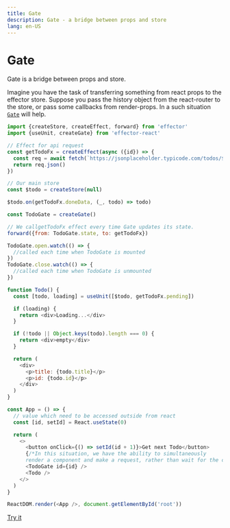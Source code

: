 ```yaml
---
title: Gate
description: Gate - a bridge between props and store
lang: en-US
---
```


# Gate

Gate is a bridge between props and store.

Imagine you have the task of transferring something from react props to the effector store.
Suppose you pass the history object from the react-router to the store, or pass some callbacks from render-props.
In a such situation [`Gate`](/api/effector-react/Gate.md) will help.

```js
import {createStore, createEffect, forward} from 'effector'
import {useUnit, createGate} from 'effector-react'

// Effect for api request
const getTodoFx = createEffect(async ({id}) => {
  const req = await fetch(`https://jsonplaceholder.typicode.com/todos/${id}`)
  return req.json()
})

// Our main store
const $todo = createStore(null)

$todo.on(getTodoFx.doneData, (_, todo) => todo)

const TodoGate = createGate()

// We callgetTodoFx effect every time Gate updates its state.
forward({from: TodoGate.state, to: getTodoFx})

TodoGate.open.watch(() => {
  //called each time when TodoGate is mounted
})
TodoGate.close.watch(() => {
  //called each time when TodoGate is unmounted
})

function Todo() {
  const [todo, loading] = useUnit([$todo, getTodoFx.pending])

  if (loading) {
    return <div>Loading...</div>
  }

  if (!todo || Object.keys(todo).length === 0) {
    return <div>empty</div>
  }

  return (
    <div>
      <p>title: {todo.title}</p>
      <p>id: {todo.id}</p>
    </div>
  )
}

const App = () => {
  // value which need to be accessed outside from react
  const [id, setId] = React.useState(0)

  return (
    <>
      <button onClick={() => setId(id + 1)}>Get next Todo</button>
      {/*In this situation, we have the ability to simultaneously
      render a component and make a request, rather than wait for the component*/}
      <TodoGate id={id} />
      <Todo />
    </>
  )
}

ReactDOM.render(<App />, document.getElementById('root'))
```

[Try it](https://share.effector.dev/u6YeYVaM)
